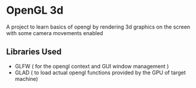 # OpenGL 3d

A project to learn basics of opengl by rendering 3d graphics on the screen with 
some camera movements enabled

## Libraries Used
- GLFW ( for the opengl context and GUI window management )
- GLAD ( to load actual opengl functions provided by the GPU of target machine)